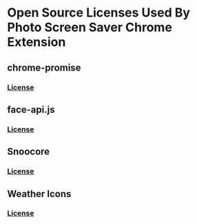# Open Source Licenses Used By Photo Screen Saver Chrome Extension

## chrome-promise

### [License](https://github.com/tfoxy/chrome-promise/blob/master/LICENSE)

## face-api.js

### [License](https://github.com/justadudewhohacks/face-api.js/blob/master/LICENSE)

## Snoocore

### [License](https://snoocore.readme.io/docs/license)

## Weather Icons

### [License](https://scripts.sil.org/cms/scripts/page.php?site_id=nrsi&id=OFL)
